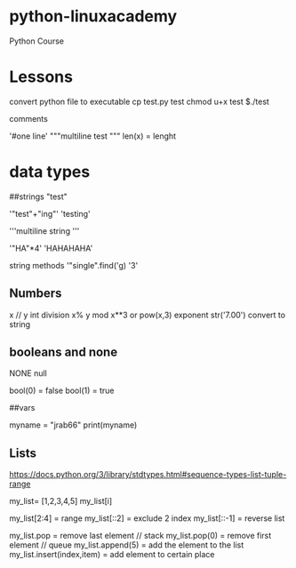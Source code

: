# python-linuxacademy
Python Course


# Lessons

convert python file to executable
cp test.py test
chmod u+x test
$./test

comments

'#one line'
"""multiline
test
"""
len(x) = lenght

# data types

##strings
"test"

'"test"+"ing"'
'testing'

'''multiline
string
'''

'"HA"*4'
'HAHAHAHA'

string methods
'"single".find('g)
'3'


## Numbers

x // y  int division
x% y  mod
x**3   or  pow(x,3)  exponent
str('7.00')  convert to string


## booleans and none

NONE null


bool(0) = false
bool(1) = true


##vars

myname = "jrab66"
print(myname)

## Lists
https://docs.python.org/3/library/stdtypes.html#sequence-types-list-tuple-range

my_list= [1,2,3,4,5]
my_list[i]

my_list[2:4] = range
my_list[::2] = exclude 2 index
my_list[::-1] = reverse list

my_list.pop = remove last element // stack 
my_list.pop(0) = remove first element // queue
my_list.append(5) = add the element to the list
my_list.insert(index,item) = add element to certain place

